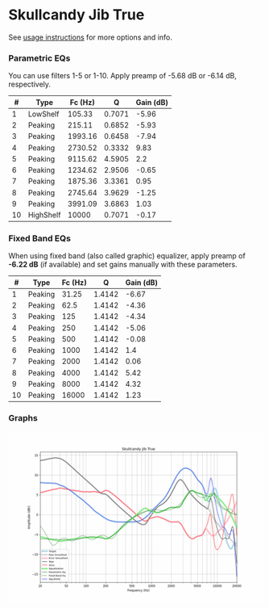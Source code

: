 # Skullcandy Jib True
See [usage instructions](https://github.com/jaakkopasanen/AutoEq#usage) for more options and info.

### Parametric EQs
You can use filters 1-5 or 1-10. Apply preamp of -5.68 dB or -6.14 dB, respectively.

|   # | Type      |   Fc (Hz) |      Q |   Gain (dB) |
|-----|-----------|-----------|--------|-------------|
|   1 | LowShelf  |    105.33 | 0.7071 |       -5.96 |
|   2 | Peaking   |    215.11 | 0.6852 |       -5.93 |
|   3 | Peaking   |   1993.16 | 0.6458 |       -7.94 |
|   4 | Peaking   |   2730.52 | 0.3332 |        9.83 |
|   5 | Peaking   |   9115.62 | 4.5905 |        2.2  |
|   6 | Peaking   |   1234.62 | 2.9506 |       -0.65 |
|   7 | Peaking   |   1875.36 | 3.3361 |        0.95 |
|   8 | Peaking   |   2745.64 | 3.9629 |       -1.25 |
|   9 | Peaking   |   3991.09 | 3.6863 |        1.03 |
|  10 | HighShelf |  10000    | 0.7071 |       -0.17 |

### Fixed Band EQs
When using fixed band (also called graphic) equalizer, apply preamp of **-6.22 dB** (if available) and set gains manually with these parameters.

|   # | Type    |   Fc (Hz) |      Q |   Gain (dB) |
|-----|---------|-----------|--------|-------------|
|   1 | Peaking |     31.25 | 1.4142 |       -6.67 |
|   2 | Peaking |     62.5  | 1.4142 |       -4.36 |
|   3 | Peaking |    125    | 1.4142 |       -4.34 |
|   4 | Peaking |    250    | 1.4142 |       -5.06 |
|   5 | Peaking |    500    | 1.4142 |       -0.08 |
|   6 | Peaking |   1000    | 1.4142 |        1.4  |
|   7 | Peaking |   2000    | 1.4142 |        0.06 |
|   8 | Peaking |   4000    | 1.4142 |        5.42 |
|   9 | Peaking |   8000    | 1.4142 |        4.32 |
|  10 | Peaking |  16000    | 1.4142 |        1.23 |

### Graphs
![](./Skullcandy%20Jib%20True.png)
